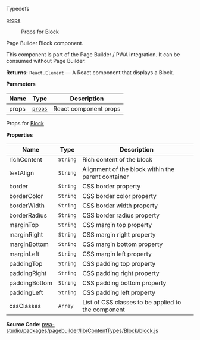 Typedefs

<dl>
<dt><a href="#props">props</a></dt>
<dd>

Props for [Block](#Block)

</dd>
</dl>

Page Builder Block component.

This component is part of the Page Builder / PWA integration. It can be consumed without Page Builder.

**Returns:**
`React.Element`
   — A React component that displays a Block.

**Parameters**

| Name | Type | Description |
| --- | --- | --- |
| props | [`props`](#props) | React component props |

Props for [Block](#Block)

**Properties**

| Name | Type | Description |
| --- | --- | --- |
| richContent | `String` | Rich content of the block |
| textAlign | `String` | Alignment of the block within the parent container |
| border | `String` | CSS border property |
| borderColor | `String` | CSS border color property |
| borderWidth | `String` | CSS border width property |
| borderRadius | `String` | CSS border radius property |
| marginTop | `String` | CSS margin top property |
| marginRight | `String` | CSS margin right property |
| marginBottom | `String` | CSS margin bottom property |
| marginLeft | `String` | CSS margin left property |
| paddingTop | `String` | CSS padding top property |
| paddingRight | `String` | CSS padding right property |
| paddingBottom | `String` | CSS padding bottom property |
| paddingLeft | `String` | CSS padding left property |
| cssClasses | `Array` | List of CSS classes to be applied to the component |

**Source Code**: [pwa-studio/packages/pagebuilder/lib/ContentTypes/Block/block.js](https://github.com/magento/pwa-studio/blob/develop/packages/pagebuilder/lib/ContentTypes/Block/block.js)